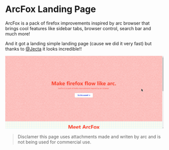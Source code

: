 # ArcFox Landing Page

ArcFox is a pack of firefox improvements inspired by arc browser that brings cool features like sidebar tabs, browser control, search bar and much more!

And it got a landing simple landing page (cause we did it very fast) but thanks to <a href="https://github.com/Jecta">@Jecta</a> it looks incredible!!

<img src="screenshot.png"></img>

> Disclamer this page uses attachments made and writen by arc and is not being used for commercial use.

